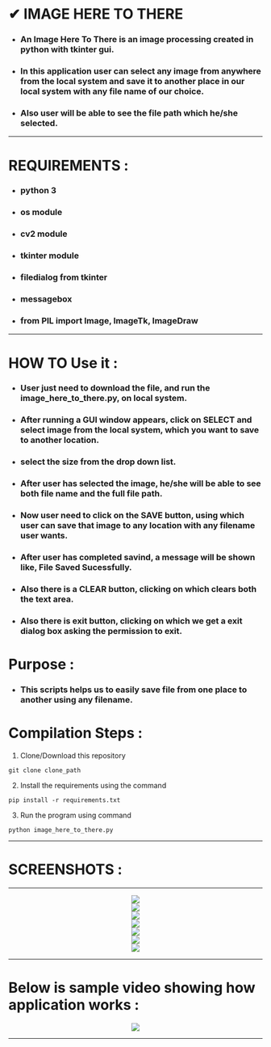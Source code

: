# ✔ IMAGE HERE TO THERE
- ### An Image Here To There is an image processing created in python with tkinter gui.
- ### In this application user can select any image from anywhere from the local system and save it to another place in our local system with any file name of our choice.
- ### Also user will be able to see the file path which he/she selected.

****

# REQUIREMENTS :
- ### python 3
- ### os module
- ### cv2 module
- ### tkinter module
- ### filedialog from tkinter
- ### messagebox
- ### from PIL import Image, ImageTk, ImageDraw

****

# HOW TO Use it :
- ### User just need to download the file, and run the image_here_to_there.py, on local system.
- ### After running a GUI window appears, click on SELECT and select image from the local system, which you want to save to another location.
- ### select the size from the drop down list.
- ### After user has selected the image, he/she will be able to see both file name and the full file path.
- ### Now user need to click on the SAVE button, using which user can save that image to any location with any filename user wants.
- ### After user has completed savind, a message will be shown like, File Saved Sucessfully.
- ### Also there is a CLEAR button, clicking on which clears both the text area.
- ### Also there is exit button, clicking on which we get a exit dialog box asking the permission to exit.

# Purpose :
- ### This scripts helps us to easily save file from one place to another using any filename.

# Compilation Steps :
1. Clone/Download this repository
```
git clone clone_path
```
2. Install the requirements using the command
```
pip install -r requirements.txt
```
3. Run the program using command
```
python image_here_to_there.py
```
****

# SCREENSHOTS :

****

<p align="center">
  <img src="Images/1.jpg" /><br>
  <img src="Images/2.jpg" /><br>
  <img src="Images/3.jpg" /><br>
  <img src="Images/4.jpg" /><br>
  <img src="Images/5.jpg" /><br>
  <img src="Images/6.jpg" /><br>
  <img src="Images/7.jpg" /><br>
</p>

****

# Below is sample video showing how application works :
<p align="center">
  <img src="Images/sample_video.gif" /><br>
</p>

****